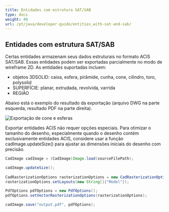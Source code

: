 ```yaml
---
title: Entidades com estrutura SAT/SAB
type: docs
weight: 40
url: /pt/java/developer-guide/entities_with-sat-and-sab/
---
```


## **Entidades com estrutura SAT/SAB**

Certas entidades armazenam seus dados estruturais no formato ACIS SAT/SAB. Essas entidades podem ser exportadas parcialmente no modo de wireframe 2D. As entidades suportadas incluem:

* objetos 3DSOLID: caixa, esfera, pirâmide, cunha, cone, cilindro, toro, polysolid
* SUPERFÍCIE: planar, extrudada, revolvida, varrida
* REGIÃO

Abaixo está o exemplo do resultado da exportação (arquivo DWG na parte esquerda, resultado PDF na parte direita).

![Exportação de cone e esferas](/_assets/guide/coneAndSpheres.png)

Exportar entidades ACIS não requer opções especiais. Para otimizar o tamanho do desenho, especialmente quando o desenho contém exclusivamente entidades ACIS, considere usar a função cadImage.updateSize() para ajustar as dimensões iniciais do desenho com precisão.

```java
CadImage cadImage = (CadImage)Image.load(sourceFilePath);

cadImage.updateSize();
	
CadRasterizationOptions rasterizationOptions = new CadRasterizationOptions();
rasterizationOptions.setLayouts(new String[]{"Model"});

PdfOptions pdfOptions = new PdfOptions();
pdfOptions.setVectorRasterizationOptions(rasterizationOptions);

cadImage.save("output.pdf", pdfOptions);
```
